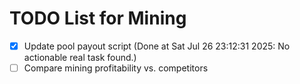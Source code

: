 # TODO List for Mining

- [x] Update pool payout script  (Done at Sat Jul 26 23:12:31 2025: No actionable real task found.)
- [ ] Compare mining profitability vs. competitors